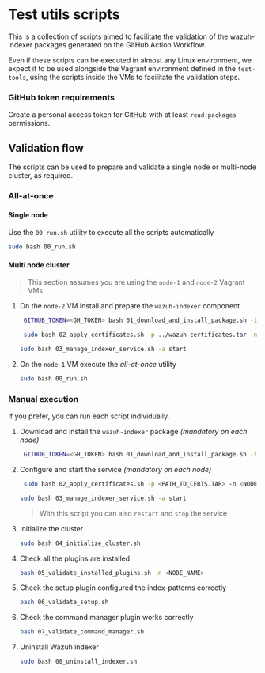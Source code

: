 # Test utils scripts

This is a collection of scripts aimed to facilitate the validation of the wazuh-indexer packages generated on the GitHub Action Workflow.

Even if these scripts can be executed in almost any Linux environment, we expect it to be used alongside the
Vagrant environment defined in the `test-tools`, using the scripts inside the VMs to facilitate the validation steps.

### GitHub token requirements

Create a personal access token for GitHub with at least `read:packages` permissions.

## Validation flow

The scripts can be used to prepare and validate a single node or multi-node cluster, as required.

### All-at-once

#### Single node

Use the `00_run.sh` utility to execute all the scripts automatically
```bash
sudo bash 00_run.sh
```

#### Multi node cluster

> This section assumes you are using the `node-1` and `node-2` Vagrant VMs

1. On the `node-2` VM install and prepare the `wazuh-indexer` component
   ```bash
    GITHUB_TOKEN=<GH_TOKEN> bash 01_download_and_install_package.sh -id <RUN_ID> -n <PACKAGE_NAME>
   ```
   ```bash
    sudo bash 02_apply_certificates.sh -p ../wazuh-certificates.tar -n node-2 -nip 192.168.56.11 -s node-1 -sip 192.168.56.10
    ```
    ```bash
    sudo bash 03_manage_indexer_service.sh -a start
    ```
2. On the `node-1` VM execute the _all-at-once_ utility
    ```bash
    sudo bash 00_run.sh
    ```

### Manual execution

If you prefer, you can run each script individually.

1. Download and install the `wazuh-indexer` package _(mandatory on each node)_
   ```bash
    GITHUB_TOKEN=<GH_TOKEN> bash 01_download_and_install_package.sh -id <RUN_ID> -n <PACKAGE_NAME>
    ```
2. Configure and start the service _(mandatory on each node)_
   ```bash
    sudo bash 02_apply_certificates.sh -p <PATH_TO_CERTS.TAR> -n <NODE_NAME> -nip <NODE_IP>
    ```
    ```bash
    sudo bash 03_manage_indexer_service.sh -a start
    ```
    > With this script you can also `restart` and `stop` the service
3. Initialize the cluster
    ```bash
    sudo bash 04_initialize_cluster.sh
    ```
4. Check all the plugins are installed
    ```bash
    bash 05_validate_installed_plugins.sh -n <NODE_NAME>
    ```
5. Check the setup plugin configured the index-patterns correctly
    ```bash
    bash 06_validate_setup.sh
    ```
6. Check the command manager plugin works correctly
    ```bash
    bash 07_validate_command_manager.sh
    ```
7. Uninstall Wazuh indexer
    ```bash
    sudo bash 08_uninstall_indexer.sh
    ```
